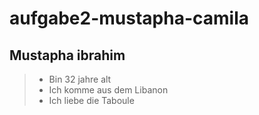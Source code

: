 # aufgabe2-mustapha-camila

## Mustapha ibrahim
> - Bin 32 jahre alt
> - Ich komme aus dem Libanon
> - Ich liebe die Taboule


